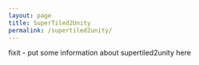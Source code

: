 ```yaml
---
layout: page
title: SuperTiled2Unity
permalink: /supertiled2unity/
---
```

fixit - put some information about supertiled2unity here